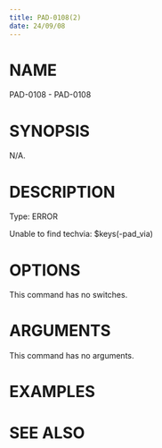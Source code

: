 ```yaml
---
title: PAD-0108(2)
date: 24/09/08
---
```


# NAME

PAD-0108 - PAD-0108

# SYNOPSIS

N/A.

# DESCRIPTION

Type: ERROR

Unable to find techvia: $keys(-pad_via)

# OPTIONS

This command has no switches.

# ARGUMENTS

This command has no arguments.

# EXAMPLES

# SEE ALSO
